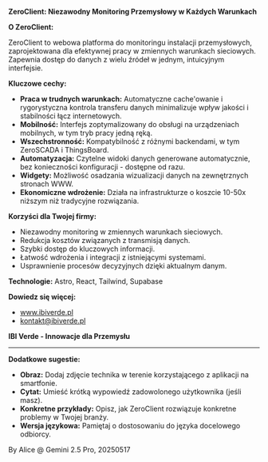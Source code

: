 **ZeroClient: Niezawodny Monitoring Przemysłowy w Każdych Warunkach**

**O ZeroClient:**

ZeroClient to webowa platforma do monitoringu instalacji przemysłowych, zaprojektowana dla efektywnej pracy w zmiennych warunkach sieciowych. Zapewnia dostęp do danych z wielu źródeł w jednym, intuicyjnym interfejsie.

**Kluczowe cechy:**

*   **Praca w trudnych warunkach:** Automatyczne cache'owanie i rygorystyczna kontrola transferu danych minimalizuje wpływ jakości i stabilności łącz internetowych.
*   **Mobilność:** Interfejs zoptymalizowany do obsługi na urządzeniach mobilnych, w tym tryb pracy jedną ręką.
*   **Wszechstronność:** Kompatybilność z różnymi backendami, w tym ZeroSCADA i ThingsBoard.
*   **Automatyzacja:** Czytelne widoki danych generowane automatycznie, bez konieczności konfiguracji - dostępne od razu.
*   **Widgety:** Możliwość osadzania wizualizacji danych na zewnętrznych stronach WWW.
*   **Ekonomiczne wdrożenie:** Działa na infrastrukturze o koszcie 10-50x niższym niż tradycyjne rozwiązania.

**Korzyści dla Twojej firmy:**

*   Niezawodny monitoring w zmiennych warunkach sieciowych.
*   Redukcja kosztów związanych z transmisją danych.
*   Szybki dostęp do kluczowych informacji.
*   Łatwość wdrożenia i integracji z istniejącymi systemami.
*   Usprawnienie procesów decyzyjnych dzięki aktualnym danym.

**Technologie:** Astro, React, Tailwind, Supabase

**Dowiedz się więcej:**

*   www.ibiverde.pl
*   kontakt@ibiverde.pl

**IBI Verde - Innowacje dla Przemysłu**

---

**Dodatkowe sugestie:**

*   **Obraz:** Dodaj zdjęcie technika w terenie korzystającego z aplikacji na smartfonie.
*   **Cytat:** Umieść krótką wypowiedź zadowolonego użytkownika (jeśli masz).
*   **Konkretne przykłady:** Opisz, jak ZeroClient rozwiązuje konkretne problemy w Twojej branży.
*   **Wersja językowa:** Pamiętaj o dostosowaniu do języka docelowego odbiorcy.

By Alice @ Gemini 2.5 Pro, 20250517
